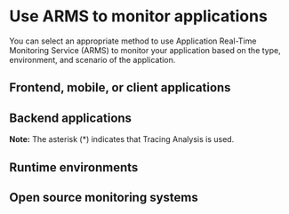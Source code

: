 # Use ARMS to monitor applications

You can select an appropriate method to use Application Real-Time Monitoring Service \(ARMS\) to monitor your application based on the type, environment, and scenario of the application.



## Frontend, mobile, or client applications

## Backend applications

**Note:** The asterisk \(\*\) indicates that Tracing Analysis is used.

## Runtime environments

## Open source monitoring systems

